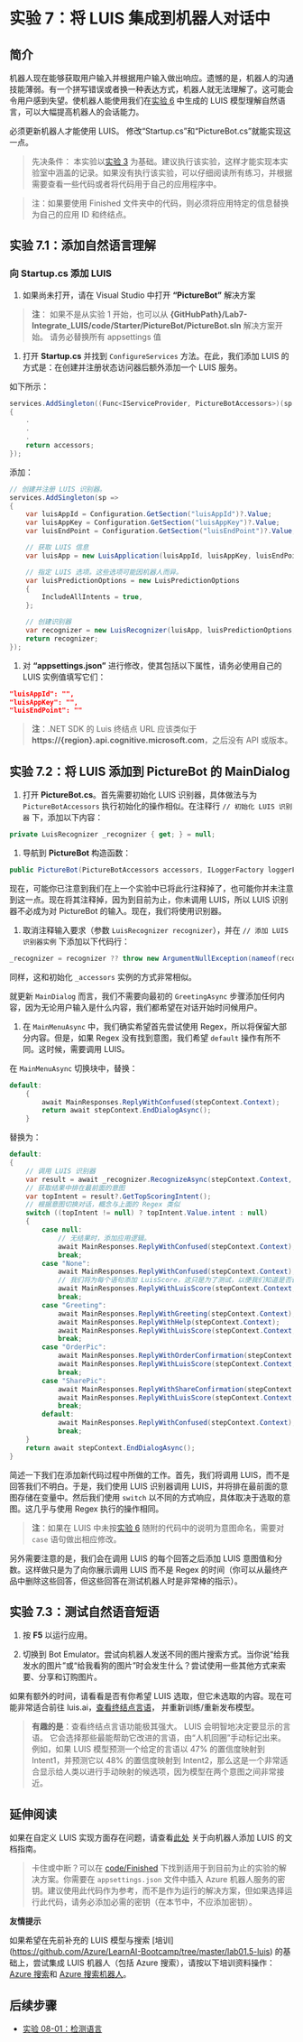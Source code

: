﻿---
lab:
    title: '实验 7：将 LUIS 集成到机器人对话中'
    module: '模块 5:使用 LUIS 强化机器人'
---

# 实验 7：将 LUIS 集成到机器人对话中

## 简介

机器人现在能够获取用户输入并根据用户输入做出响应。遗憾的是，机器人的沟通技能薄弱。有一个拼写错误或者换一种表达方式，机器人就无法理解了。这可能会令用户感到失望。使机器人能使用我们在[实验 6](../Lab6-Implement_LUIS/02-Implement_LUIS.md) 中生成的 LUIS 模型理解自然语言，可以大幅提高机器人的会话能力。

必须更新机器人才能使用 LUIS。 修改“Startup.cs”和“PictureBot.cs”就能实现这一点。

> 先决条件： 本实验以[实验 3](../Lab3-Basic_Filter_Bot/02-Basic_Filter_Bot.md) 为基础。建议执行该实验，这样才能实现本实验室中涵盖的记录。如果没有执行该实验，可以仔细阅读所有练习，并根据需要查看一些代码或者将代码用于自己的应用程序中。

>注：如果要使用 Finished 文件夹中的代码，则必须将应用特定的信息替换为自己的应用 ID 和终结点。

## 实验 7.1：添加自然语言理解

### 向 Startup.cs 添加 LUIS

1.  如果尚未打开，请在 Visual Studio 中打开 **“PictureBot”** 解决方案

> **注**： 如果不是从实验 1 开始，也可以从 **{GitHubPath}/Lab7-Integrate_LUIS/code/Starter/PictureBot/PictureBot.sln** 解决方案开始。
> 请务必替换所有 appsettings 值

1.  打开 **Startup.cs** 并找到 `ConfigureServices` 方法。在此，我们添加 LUIS 的方式是：在创建并注册状态访问器后额外添加一个 LUIS 服务。

如下所示：

```csharp
services.AddSingleton((Func<IServiceProvider, PictureBotAccessors>)(sp =>
{
    .
    .
    .
    return accessors;
});
```

添加：

```csharp
// 创建并注册 LUIS 识别器。
services.AddSingleton(sp =>
{
    var luisAppId = Configuration.GetSection("luisAppId")?.Value;
    var luisAppKey = Configuration.GetSection("luisAppKey")?.Value;
    var luisEndPoint = Configuration.GetSection("luisEndPoint")?.Value;

    // 获取 LUIS 信息
    var luisApp = new LuisApplication(luisAppId, luisAppKey, luisEndPoint);

    // 指定 LUIS 选项。这些选项可能因机器人而异。
    var luisPredictionOptions = new LuisPredictionOptions
    {
        IncludeAllIntents = true,
    };

    // 创建识别器
    var recognizer = new LuisRecognizer(luisApp, luisPredictionOptions, true, null);
    return recognizer;
});
```

1.  对 **“appsettings.json”** 进行修改，使其包括以下属性，请务必使用自己的 LUIS 实例值填写它们：

```json
"luisAppId": "",
"luisAppKey": "",
"luisEndPoint": ""
```

> **注**：.NET SDK 的 Luis 终结点 URL 应该类似于 **https://{region}.api.cognitive.microsoft.com**，之后没有 API 或版本。

## 实验 7.2：将 LUIS 添加到 PictureBot 的 MainDialog

1.  打开 **PictureBot.cs**。首先需要初始化 LUIS 识别器，具体做法与为 `PictureBotAccessors` 执行初始化的操作相似。在注释行 `// 初始化 LUIS 识别器` 下，添加以下内容：

```csharp
private LuisRecognizer _recognizer { get; } = null;
```

1.  导航到 **PictureBot** 构造函数：

```csharp
public PictureBot(PictureBotAccessors accessors, ILoggerFactory loggerFactory /*, LuisRecognizer recognizer*/)
```

现在，可能你已注意到我们在上一个实验中已将此行注释掉了，也可能你并未注意到这一点。现在将其注释掉，因为到目前为止，你未调用 LUIS，所以 LUIS 识别器不必成为对 PictureBot 的输入。现在，我们将使用识别器。

1.  取消注释输入要求（参数 `LuisRecognizer recognizer`），并在 `// 添加 LUIS 识别器实例` 下添加以下代码行：

```csharp
_recognizer = recognizer ?? throw new ArgumentNullException(nameof(recognizer));
```

同样，这和初始化 `_accessors` 实例的方式非常相似。

就更新 `MainDialog` 而言，我们不需要向最初的 `GreetingAsync` 步骤添加任何内容，因为无论用户输入是什么内容，我们都希望在对话开始时问候用户。

1.  在 `MainMenuAsync` 中，我们确实希望首先尝试使用 Regex，所以将保留大部分内容。但是，如果 Regex 没有找到意图，我们希望 `default` 操作有所不同。这时候，需要调用 LUIS。

在 `MainMenuAsync` 切换块中，替换：

```csharp
default:
    {
        await MainResponses.ReplyWithConfused(stepContext.Context);
        return await stepContext.EndDialogAsync();
    }
```

替换为：

```csharp
default:
{
    // 调用 LUIS 识别器
    var result = await _recognizer.RecognizeAsync(stepContext.Context, cancellationToken);
    // 获取结果中排在最前面的意图
    var topIntent = result?.GetTopScoringIntent();
    // 根据意图切换对话，概念与上面的 Regex 类似
    switch ((topIntent != null) ? topIntent.Value.intent : null)
    {
        case null:
            // 无结果时，添加应用逻辑。
            await MainResponses.ReplyWithConfused(stepContext.Context);
            break;
        case "None":
            await MainResponses.ReplyWithConfused(stepContext.Context);
            // 我们将为每个语句添加 LuisScore，这只是为了测试，以便我们知道是否调用了 LUIS
            await MainResponses.ReplyWithLuisScore(stepContext.Context, topIntent.Value.intent, topIntent.Value.score);
            break;
        case "Greeting":
            await MainResponses.ReplyWithGreeting(stepContext.Context);
            await MainResponses.ReplyWithHelp(stepContext.Context);
            await MainResponses.ReplyWithLuisScore(stepContext.Context, topIntent.Value.intent, topIntent.Value.score);
            break;
        case "OrderPic":
            await MainResponses.ReplyWithOrderConfirmation(stepContext.Context);
            await MainResponses.ReplyWithLuisScore(stepContext.Context, topIntent.Value.intent, topIntent.Value.score);
            break;
        case "SharePic":
            await MainResponses.ReplyWithShareConfirmation(stepContext.Context);
            await MainResponses.ReplyWithLuisScore(stepContext.Context, topIntent.Value.intent, topIntent.Value.score);
            break;
        default:
            await MainResponses.ReplyWithConfused(stepContext.Context);
            break;
    }
    return await stepContext.EndDialogAsync();
}
```

简述一下我们在添加新代码过程中所做的工作。首先，我们将调用 LUIS，而不是回答我们不明白。于是，我们使用 LUIS 识别器调用 LUIS，并将排在最前面的意图存储在变量中。然后我们使用 `switch` 以不同的方式响应，具体取决于选取的意图。这几乎与使用 Regex 执行的操作相同。

> **注**：如果在 LUIS 中未按[实验 6](../Lab6-Implement_LUIS/02-Implement_LUIS.md) 随附的代码中的说明为意图命名，需要对 `case` 语句做出相应修改。

另外需要注意的是，我们会在调用 LUIS 的每个回答之后添加 LUIS 意图值和分数。这样做只是为了向你展示调用 LUIS 而不是 Regex 的时间（你可以从最终产品中删除这些回答，但这些回答在测试机器人时是非常棒的指示）。

## 实验 7.3：测试自然语音短语

1.  按 **F5** 以运行应用。 

1.  切换到 Bot Emulator。尝试向机器人发送不同的图片搜索方式。当你说“给我发水的图片”或“给我看狗的图片”时会发生什么？尝试使用一些其他方式来索要、分享和订购图片。

如果有额外的时间，请看看是否有你希望 LUIS 选取，但它未选取的内容。现在可能非常适合前往 luis.ai，[查看终结点言语](https://docs.microsoft.com/zh-cn/azure/cognitive-services/LUIS/label-suggested-utterances)， 并重新训练/重新发布模型。

> **有趣的是**：查看终结点言语功能极其强大。  LUIS 会明智地决定要显示的言语。  它会选择那些最能帮助它改进的言语，由“人机回圈”手动标记出来。  例如，如果 LUIS 模型预测一个给定的言语以 47% 的置信度映射到 Intent1，并预测它以 48% 的置信度映射到 Intent2，那么这是一个非常适合显示给人类以进行手动映射的候选项，因为模型在两个意图之间非常接近。

## 延伸阅读

如果在自定义 LUIS 实现方面存在问题，请查看[此处](https://docs.microsoft.com/zh-cn/azure/bot-service/bot-builder-howto-v4-luis?view=azure-bot-service-4.0&tabs=cs) 关于向机器人添加 LUIS 的文档指南。

>卡住或中断？可以在 [code/Finished](./code/Finished) 下找到适用于到目前为止的实验的解决方案。你需要在 `appsettings.json` 文件中插入 Azure 机器人服务的密钥。建议使用此代码作为参考，而不是作为运行的解决方案，但如果选择运行此代码，请务必添加必需的密钥（在本节中，不应添加密钥）。

**友情提示**

如果希望在先前补充的 LUIS 模型与搜索 [培训] (https://github.com/Azure/LearnAI-Bootcamp/tree/master/lab01.5-luis) 的基础上，尝试集成 LUIS 机器人（包括 Azure 搜索），请按以下培训资料操作：[Azure 搜索](https://github.com/Azure/LearnAI-Bootcamp/tree/master/lab02.1-azure_search)和 [Azure 搜索机器人](https://github.com/Azure/LearnAI-Bootcamp/blob/master/lab02.2-building_bots/2_Azure_Search.md)。

## 后续步骤

-   [实验 08-01：检测语言](../Lab8-Detect_Language/01-Introduction.md)

